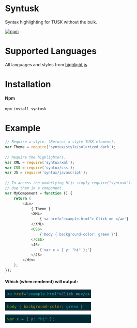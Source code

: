 # Syntusk

Syntax highlighting for TUSK without the bulk.

[![npm](https://img.shields.io/npm/dm/syntusk.svg)](https://www.npmjs.com/package/syntusk)

# Supported Languages
All languages and styles from [highlight.js](https://highlightjs.org).

# Installation

#### Npm
```console
npm install syntusk
```

# Example
```javascript
// Require a style. (Returns a style TUSK element).
var Theme = require('syntux/style/solarized_dark');

// Require the highlighters.
var XML = require('syntux/xml');
var CSS = require('syntux/css');
var JS = require('syntux/javascript');

// To access the underlying hljs simply require("syntusk").
// Use them in a component.
var MyComponent = function () {
    return (
        <div>
            { Theme }
            <XML>
                {'<a href="example.html"> Click me </a>'}
            </XML>
            <CSS>
                {'body { background-color: green }'}
            </CSS>
            <JS>
                {'var x = { y: "hi" };'}
            </JS>
        </div>
    );
});
```

#### Which (when rendered) will output:
![Example](https://raw.githubusercontent.com/DylanPiercey/Syntusk/master/example.png)
